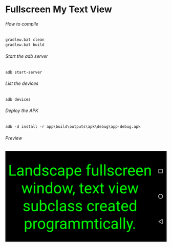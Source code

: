 Fullscreen My Text View
=======================

###### How to compile

```
gradlew.bat clean
gradlew.bat build
```

###### Start the adb server

```
adb start-server
```

###### List the devices

```
adb devices
```

###### Deploy the APK

```
adb -d install -r app\build\outputs\apk\debug\app-debug.apk
```
###### Preview
![fullscreenMyTextView][fullscreenMyTextView-image]

<!-- Image declaration -->

[fullscreenMyTextView-image]: ./preview/fullscreenMyTextView.png "Fullscreen My Text View"
